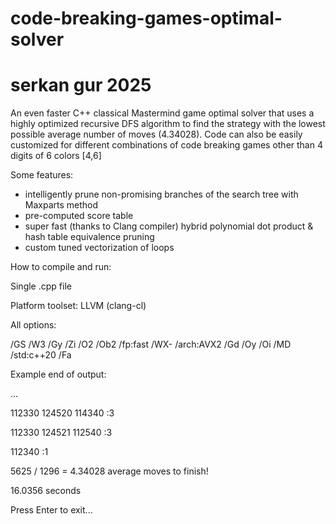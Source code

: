 # code-breaking-games-optimal-solver
# serkan gur 2025

An even faster C++ classical Mastermind game optimal solver that uses a highly optimized recursive DFS algorithm to find the strategy with the lowest possible average number of moves (4.34028). Code can also be easily customized for different combinations of code breaking games other than 4 digits of 6 colors [4,6]

Some features:

- intelligently prune non-promising branches of the search tree with Maxparts method
- pre-computed score table
- super fast (thanks to Clang compiler) hybrid polynomial dot product & hash table equivalence pruning
- custom tuned vectorization of loops

How to compile and run:

Single .cpp file

Platform toolset: LLVM (clang-cl)

All options:

/GS /W3 /Gy /Zi /O2 /Ob2 /fp:fast /WX- /arch:AVX2 /Gd /Oy /Oi /MD /std:c++20 /Fa






Example end of output:

...

112330  124520  114340  :3

112330  124521  112540  :3

112340  :1

5625 / 1296 = 4.34028 average moves to finish!

16.0356 seconds

Press Enter to exit...
